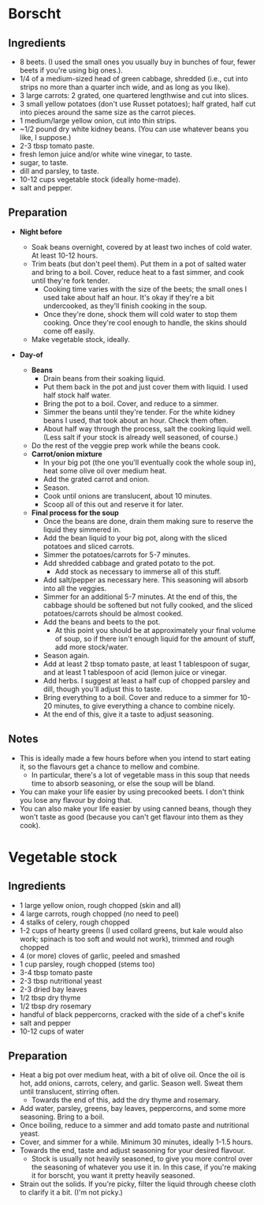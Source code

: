 # Borscht

## Ingredients

- 8 beets. (I used the small ones you usually buy in bunches of four, fewer beets if you're using big ones.).
- 1/4 of a medium-sized head of green cabbage, shredded (i.e., cut into strips no more than a quarter inch wide, and as long as you like).
- 3 large carrots: 2 grated, one quartered lengthwise and cut into slices. 
- 3 small yellow potatoes (don't use Russet potatoes); half grated, half cut into pieces around the same size as the carrot pieces.
- 1 medium/large yellow onion, cut into thin strips.
- ~1/2 pound dry white kidney beans. (You can use whatever beans you like, I suppose.)
- 2-3 tbsp tomato paste.
- fresh lemon juice and/or white wine vinegar, to taste.
- sugar, to taste.
- dill and parsley, to taste.
- 10-12 cups vegetable stock (ideally home-made).
- salt and pepper. 

## Preparation

- **Night before**
	- Soak beans overnight, covered by at least two inches of cold water. At least 10-12 hours.
	- Trim beats (but don't peel them). Put them in a pot of salted water and bring to a boil. Cover, reduce heat to a fast simmer, and cook until they're fork tender.
		- Cooking time varies with the size of the beets; the small ones I used take about half an hour. It's okay if they're a bit undercooked, as they'll finish cooking in the soup.
		- Once they're done, shock them will cold water to stop them cooking. Once they're cool enough to handle, the skins should come off easily. 
	- Make vegetable stock, ideally.

- **Day-of**
	- **Beans**
		- Drain beans from their soaking liquid. 
		- Put them back in the pot and just cover them with liquid. I used half stock half water. 
		- Bring the pot to a boil. Cover, and reduce to a simmer. 
		- Simmer the beans until they're tender. For the white kidney beans I used, that took about an hour. Check them often. 
		- About half way through the process, salt the cooking liquid well. (Less salt if your stock is already well seasoned, of course.)
	- Do the rest of the veggie prep work while the beans cook. 
	- **Carrot/onion mixture**
		- In your big pot (the one you'll eventually cook the whole soup in), heat some olive oil over medium heat. 
		- Add the grated carrot and onion. 
		- Season. 
		- Cook until onions are translucent, about 10 minutes. 
		- Scoop all of this out and reserve it for later. 
	- **Final process for the soup**
		- Once the beans are done, drain them making sure to reserve the liquid they simmered in. 
		- Add the bean liquid to your big pot, along with the sliced potatoes and sliced carrots. 
		- Simmer the potatoes/carrots for 5-7 minutes.
		- Add shredded cabbage and grated potato to the pot. 
			- Add stock as necessary to immerse all of this stuff.
		- Add salt/pepper as necessary here. This seasoning will absorb into all the veggies.
		- Simmer for an additional 5-7 minutes. At the end of this, the cabbage should be softened but not fully cooked, and the sliced potatoes/carrots should be almost cooked.
		- Add the beans and beets to the pot. 
			- At this point you should be at approximately your final volume of soup, so if there isn't enough liquid for the amount of stuff, add more stock/water.
		- Season again. 
		- Add at least 2 tbsp tomato paste, at least 1 tablespoon of sugar, and at least 1 tablespoon of acid (lemon juice or vinegar.
		- Add herbs. I suggest at least a half cup of chopped parsley and dill, though you'll adjust this to taste.
		- Bring everything to a boil. Cover and reduce to a simmer for 10-20 minutes, to give everything a chance to combine nicely. 
		- At the end of this, give it a taste to adjust seasoning. 

## Notes

- This is ideally made a few hours before when you intend to start eating it, so the flavours get a chance to mellow and combine. 
	- In particular, there's a lot of vegetable mass in this soup that needs time to absorb seasoning, or else the soup will be bland. 
- You can make your life easier by using precooked beets. I don't think you lose any flavour by doing that. 
- You can also make your life easier by using canned beans, though they won't taste as good (because you can't get flavour into them as they cook).



# Vegetable stock

## Ingredients

- 1 large yellow onion, rough chopped (skin and all)
- 4 large carrots, rough chopped (no need to peel)
- 4 stalks of celery, rough chopped
- 1-2 cups of hearty greens (I used collard greens, but kale would also work; spinach is too soft and would not work), trimmed and rough chopped
- 4 (or more) cloves of garlic, peeled and smashed
- 1 cup parsley, rough chopped (stems too)
- 3-4 tbsp tomato paste
- 2-3 tbsp nutritional yeast
- 2-3 dried bay leaves
- 1/2 tbsp dry thyme
- 1/2 tbsp dry rosemary
- handful of black peppercorns, cracked with the side of a chef's knife
- salt and pepper
- 10-12 cups of water

## Preparation

- Heat a big pot over medium heat, with a bit of olive oil. Once the oil is hot, add onions, carrots, celery, and garlic. Season well. Sweat them until translucent, stirring often.
	- Towards the end of this, add the dry thyme and rosemary.
- Add water, parsley, greens, bay leaves, peppercorns, and some more seasoning. Bring to a boil.
- Once boiling, reduce to a simmer and add tomato paste and nutritional yeast.
- Cover, and simmer for a while. Minimum 30 minutes, ideally 1-1.5 hours. 
- Towards the end, taste and adjust seasoning for your desired flavour.
	- Stock is usually not heavily seasoned, to give you more control over the seasoning of whatever you use it in. In this case, if you're making it for borscht, you want it pretty heavily seasoned.
- Strain out the solids. If you're picky, filter the liquid through cheese cloth to clarify it a bit. (I'm not picky.)